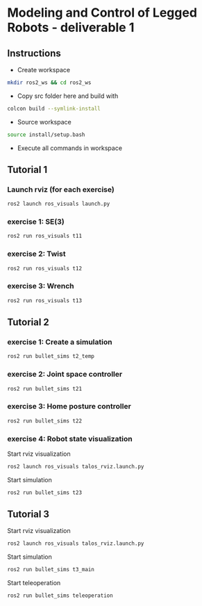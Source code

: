 # Modeling and Control of Legged Robots - deliverable 1

## Instructions
* Create workspace
```sh
mkdir ros2_ws && cd ros2_ws
```
* Copy src folder here and build with
```sh
colcon build --symlink-install
```
* Source workspace
```sh
source install/setup.bash
```
* Execute all commands in workspace

## Tutorial 1

### Launch rviz (for each exercise)
```sh
ros2 launch ros_visuals launch.py
```

### exercise 1: SE(3)
```sh
ros2 run ros_visuals t11
```

### exercise 2: Twist
```sh
ros2 run ros_visuals t12
```

### exercise 3: Wrench
```sh
ros2 run ros_visuals t13
```

## Tutorial 2

### exercise 1: Create a simulation
```sh
ros2 run bullet_sims t2_temp
```

### exercise 2: Joint space controller
```sh
ros2 run bullet_sims t21
```

### exercise 3: Home posture controller
```sh
ros2 run bullet_sims t22
```

### exercise 4: Robot state visualization
Start rviz visualization
```sh
ros2 launch ros_visuals talos_rviz.launch.py
```
Start simulation
```sh
ros2 run bullet_sims t23
```


## Tutorial 3
Start rviz visualization
```sh
ros2 launch ros_visuals talos_rviz.launch.py
```
Start simulation
```sh
ros2 run bullet_sims t3_main
```
Start teleoperation
```sh
ros2 run bullet_sims teleoperation
```
